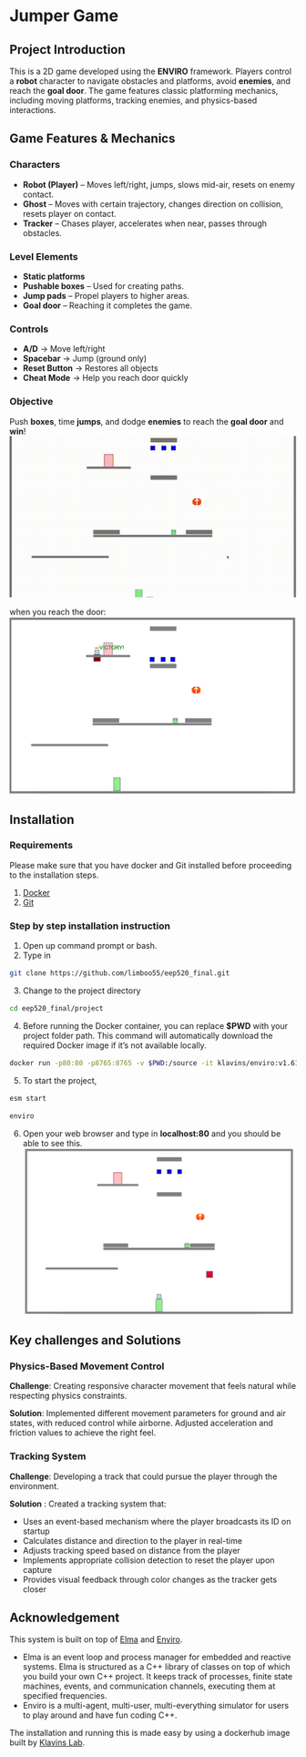 # **Jumper Game**

## **Project Introduction**
This is a 2D  game developed using the **ENVIRO** framework. Players control a **robot** character to navigate obstacles and platforms, avoid **enemies**, and reach the **goal door**. The game features classic platforming mechanics, including moving platforms, tracking enemies, and physics-based interactions.

## **Game Features & Mechanics**
### **Characters**
- **Robot (Player)** – Moves left/right, jumps, slows mid-air, resets on enemy contact.
- **Ghost** – Moves with certain trajectory, changes direction on collision, resets player on contact.
- **Tracker** – Chases player, accelerates when near, passes through obstacles.

### **Level Elements**
- **Static platforms**
- **Pushable boxes** – Used for creating paths.
- **Jump pads** – Propel players to higher areas.
- **Goal door** – Reaching it completes the game.

### **Controls**
- **A/D** → Move left/right
- **Spacebar** → Jump (ground only)
- **Reset Button** → Restores all objects
- **Cheat Mode** → Help you reach door quickly
### **Objective**
Push **boxes**, time **jumps**, and dodge **enemies** to reach the **goal door** and **win**!
![game demo](/media/demo1.gif)

when you reach the door:
![](/media/victory.jpg)
## Installation

### Requirements
Please make sure that you have docker and Git installed before proceeding to the installation steps.

1. [Docker](https://docs.docker.com/get-docker/)
2. [Git](https://git-scm.com/)

### Step by step installation instruction


1. Open up command prompt or bash.
2. Type in 
```bash
git clone https://github.com/limboo55/eep520_final.git
```
3. Change to the project directory
```bash
cd eep520_final/project
```
4. Before running the Docker container, you can replace **$PWD** with your project folder path. This command will automatically download the required Docker image if it’s not available locally.

```bash
docker run -p80:80 -p8765:8765 -v $PWD:/source -it klavins/enviro:v1.61 bash
```
5. To start the project, 
```bash
esm start
```
```bash
enviro
```
6. Open your web browser and type in **localhost:80** and you should be able to see this.
![](/media/start.png)

## Key challenges and Solutions

### Physics-Based Movement Control
**Challenge**: Creating responsive character movement that feels natural while respecting physics constraints.

**Solution**: Implemented different movement parameters for ground and air states, with reduced control while airborne. Adjusted acceleration and friction values to achieve the right feel.

### Tracking System
**Challenge**: Developing a track that could pursue the player through the environment.

**Solution** : Created a tracking system that:

- Uses an event-based mechanism where the player broadcasts its ID on startup
- Calculates distance and direction to the player in real-time
- Adjusts tracking speed based on distance from the player
- Implements appropriate collision detection to reset the player upon capture
- Provides visual feedback through color changes as the tracker gets closer

## Acknowledgement

This system is built on top of [Elma](https://github.com/klavinslab/elma) and [Enviro](https://github.com/klavinslab/enviro). 

- Elma is an event loop and process manager for embedded and reactive systems. Elma is structured as a C++ library of classes on top of which you build your own C++ project. It keeps track of processes, finite state machines, events, and communication channels, executing them at specified frequencies. 
- Enviro is a multi-agent, multi-user, multi-everything simulator for users to play around and have fun coding C++.

The installation and running this is made easy by using a dockerhub image built by [Klavins Lab](https://github.com/klavinslab).

